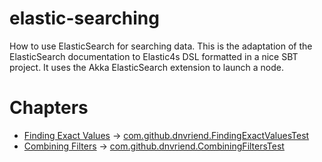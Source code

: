 # elastic-searching
How to use ElasticSearch for searching data. This is the adaptation of the ElasticSearch documentation to 
Elastic4s DSL formatted in a nice SBT project. It uses the Akka ElasticSearch extension to launch a node.

# Chapters
 - [Finding Exact Values](http://www.elasticsearch.org/guide/en/elasticsearch/guide/current/_finding_exact_values.html) -> [com.github.dnvriend.FindingExactValuesTest](https://github.com/dnvriend/elastic-searching/blob/master/src/test/scala/com/github/dnvriend/FindingExactValuesTest.scala)
 - [Combining Filters](http://www.elasticsearch.org/guide/en/elasticsearch/guide/current/combining-filters.html) -> [com.github.dnvriend.CombiningFiltersTest]()